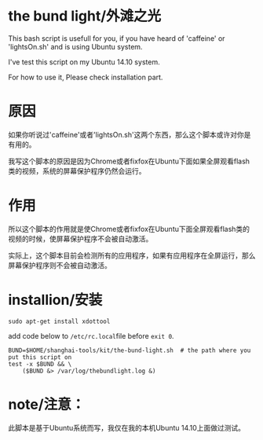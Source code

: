 the bund light/外滩之光
==============

This bash script is usefull for you, if you have heard of 'caffeine' or 'lightsOn.sh' and is using Ubuntu system.

I've test this script on my Ubuntu 14.10 system.

For how to use it, Please check installation part.





# 原因
如果你听说过'caffeine'或者'lightsOn.sh'这两个东西，那么这个脚本或许对你是有用的。

我写这个脚本的原因是因为Chrome或者fixfox在Ubuntu下面如果全屏观看flash类的视频，系统的屏幕保护程序仍然会运行。


# 作用
所以这个脚本的作用就是使Chrome或者fixfox在Ubuntu下面全屏观看flash类的视频的时候，使屏幕保护程序不会被自动激活。

实际上，这个脚本目前会检测所有的应用程序，如果有应用程序在全屏运行，那么屏幕保护程序则不会被自动激活。

# installion/安装
```
sudo apt-get install xdottool
```

add code below to `/etc/rc.local`file before `exit 0`.
```
BUND=$HOME/shanghai-tools/kit/the-bund-light.sh  # the path where you put this script on
test -x $BUND && \
    ($BUND &> /var/log/thebundlight.log &)
```

# note/注意：
此脚本是基于Ubuntu系统而写，我仅在我的本机Ubuntu 14.10上面做过测试。




